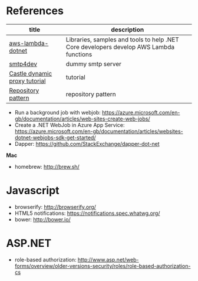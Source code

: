 # References

title | description
----- | -----
[aws-lambda-dotnet](https://github.com/aws/aws-lambda-dotnet) | Libraries, samples and tools to help .NET Core developers develop AWS Lambda functions
[smtp4dev](http://smtp4dev.codeplex.com/) | dummy smtp server
[Castle dynamic proxy tutorial](http://kozmic.net/2008/12/16/castle-dynamicproxy-tutorial-part-i-introduction/) | tutorial
[Repository pattern](http://blog.gauffin.org/2013/01/11/repository-pattern-done-right/) | repository pattern

* Run a background job with webjob: https://azure.microsoft.com/en-gb/documentation/articles/web-sites-create-web-jobs/
* Create a .NET WebJob in Azure App Service: https://azure.microsoft.com/en-gb/documentation/articles/websites-dotnet-webjobs-sdk-get-started/
* Dapper: https://github.com/StackExchange/dapper-dot-net


**Mac**

* homebrew: http://brew.sh/

# Javascript

* browserify: http://browserify.org/
* HTML5 notifications: https://notifications.spec.whatwg.org/
* bower: http://bower.io/

# ASP.NET

* role-based authorization: http://www.asp.net/web-forms/overview/older-versions-security/roles/role-based-authorization-cs
